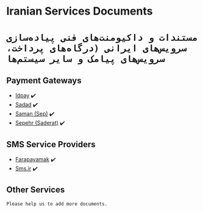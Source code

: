 # Iranian Services Documents
# `مستندات و داکیومنت‌های فنی پیاده‌سازی سرویس‌های ایرانی (درگاه‌های پرداخت، سرویس‌های پیامک و سایر سیستم‌ها`

## Payment Gateways
- [Idpay](https://idpay.ir) :heavy_check_mark:
- [Sadad](https://sadadpsp.ir/fa/ipg-dargah-pardakht) :heavy_check_mark:
- [Saman (Sep)](https://sep.ir/%D8%AF%D8%B1%DA%AF%D8%A7%D9%87-%D9%BE%D8%B1%D8%AF%D8%A7%D8%AE%D8%AA-%D8%A7%DB%8C%D9%86%D8%AA%D8%B1%D9%86%D8%AA%DB%8C) :heavy_check_mark:
- [Sepehr (Saderat)](https://www.sepehrpay.com) :heavy_check_mark:

## SMS Service Providers
- [Farapayamak](https://farapayamak.ir) :heavy_check_mark:
- [Sms.ir](https://sms.ir) :heavy_check_mark:

## Other Services


`Please help us to add more documents.`
